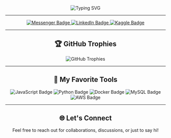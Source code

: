 <div align="center">
  <img src="https://readme-typing-svg.herokuapp.com?font=Fira+Code&size=22&pause=1000&color=00F7FF&center=true&vCenter=true&width=435&lines=Hello%2C+I'm+Toavina+%F0%9F%91%8B;  FullStack+Developer+%7C+Tech+Enthusiast   ;Lifelong+Learner+%7C" alt="Typing SVG" />
</div>

---

<div align="center">
  <div>
    <a href="https://m.me/Toavina.godatesgaming">
      <img src="https://img.shields.io/badge/Messenger-006AFF?logo=messenger&logoColor=white" alt="Messenger Badge"/>
    </a>
    <a href="https://www.linkedin.com/in/toavina-razakarivony-b108ab24a/">
      <img src="https://img.shields.io/badge/LinkedIn-blue?logo=linkedin&logoColor=white" alt="LinkedIn Badge"/>
    </a>
    <a href="https://www.kaggle.com/toavina2078">
      <img src="https://img.shields.io/badge/Kaggle-20BEFF?logo=kaggle&logoColor=white" alt="Kaggle Badge"/>
    </a>
  </div>
</div>

---

<div align="center">
  <h2>🏆 GitHub Trophies</h2>
  <img src="https://github-profile-trophy.vercel.app/?username=ToavinaGitHub&theme=gruvbox&no-frame=false&no-bg=false&margin-w=4" alt="GitHub Trophies" />
</div>

---

<div align="center">
  <h2>🚀 My Favorite Tools</h2>
  <p>
    <img src="https://img.shields.io/badge/Code-JavaScript-yellow?style=for-the-badge&logo=javascript&logoColor=white" alt="JavaScript Badge"/>
    <img src="https://img.shields.io/badge/Code-Python-blue?style=for-the-badge&logo=python&logoColor=white" alt="Python Badge"/>
    <img src="https://img.shields.io/badge/Tools-Docker-2496ED?style=for-the-badge&logo=docker&logoColor=white" alt="Docker Badge"/>
    <img src="https://img.shields.io/badge/Database-MySQL-4479A1?style=for-the-badge&logo=mysql&logoColor=white" alt="MySQL Badge"/>
    <img src="https://img.shields.io/badge/Cloud-AWS-232F3E?style=for-the-badge&logo=amazonaws&logoColor=white" alt="AWS Badge"/>
  </p>
</div>

---

<div align="center">
  <h2>🌐 Let's Connect</h2>
  <p>Feel free to reach out for collaborations, discussions, or just to say hi!</p>
</div>
